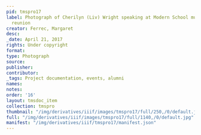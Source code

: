 ```yaml
---
pid: tmspro17
label: Photograph of Cherilyn (Liv) Wright speaking at Modern School multigenerational
  reunion
creator: Ferrec, Margaret
desc:
_date: April 21, 2017
rights: Under copyright
format:
type: Photograph
source:
publisher:
contributor:
_tags: Project documentation, events, alumni
names:
notes:
order: '16'
layout: tmsdoc_item
collection: tmspro
thumbnail: "/img/derivatives/iiif/images/tmspro17/full/250,/0/default.jpg"
full: "/img/derivatives/iiif/images/tmspro17/full/1140,/0/default.jpg"
manifest: "/img/derivatives/iiif/tmspro17/manifest.json"
---
```

